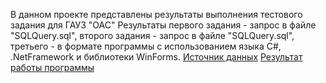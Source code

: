 В данном проекте представлены результаты выполнения тестового задания для ГАУЗ "ОАС"
Результаты первого задания - запрос в файле "SQLQuery.sql", второго задания - запрос в файле "SQLQuery.sql", третьего - в формате программы с использованием языка C#, .NetFramework и библиотеки WinForms.
[Источник данных](/screenshots/data_source.png) [Результат работы программы](/screenshots/result.png)
